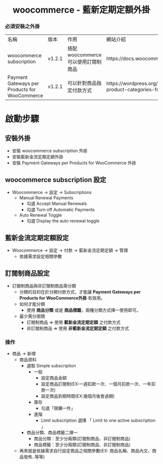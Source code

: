 <h1 align="center">woocommerce - 藍新定期定額外掛</h1>

### 必須安裝之外掛
<table>
    <tr>
        <td>名稱</td>
        <td>版本</td>
        <td>作用</td>
        <td>網站介紹</td>
    </tr>
    <tr>
        <td>woocommerce subscription</td>
        <td>v1.2.1</td>
        <td>搭配 woocommerce 可以使用訂閱制商品</td>
        <td>https://docs.woocommerce.com/document/subscriptions/</td>
    </tr>
    <tr>
        <td>Payment Gateways per Products for WooCommerce</td>
        <td>v1.2.1</td>
        <td>可以針對商品指定付款方式</td>
        <td>https://wordpress.org/plugins/payment-gateways-per-product-categories-for-woocommerce/</td>
    </tr>
</table>

# 啟動步驟
## 安裝外掛
* 安裝 woocommerce subscription 外掛
* 安裝藍新金流定期定額外掛
* 安裝 Payment Gateways per Products for WooCommerce 外掛

## woocommerce subscription 設定
* Woocommerce -> 設定 -> Subscriptions
    * Manual Renewal Payments
        * 勾選 Accept Manual Renewals
        * 勾選 Turn off Automatic Payments
    * Auto Renewal Toggle
        * 勾選 Display the auto renewal toggle 
        
## 藍新金流定期定額設定
* Woocommerce -> 設定 -> 付款 -> 藍新金流定期定額 -> 管理
    * 依據需求設定相關參數
    
## 訂閱制商品設定
* 訂閱制商品與非訂閱制商品需分類
    * 分類的目的在於分開付款方式，才能讓 __Payment Gateways per Products for WooCommerce外掛__ 有效用。
     * 如何才能分類
        * 使用 __商品分類__ 或是 __商品標籤__，兩種分類方式擇一使用即可。
    * 最少需分兩類
        * 訂閱制商品 => 使用 __藍新金流定期定額__ 之付款方式
        * 非訂閱制商品 => 使用 __非藍新金流定期定額__ 之付款方式
### 操作
* 商品 -> 新增
    * 商品資料
        * 選取 Simple subscription
            * 一般
                * 設定商品金額
                * 設定商品訂閱制(EX:一週扣款一次、一個月扣款一次、一年扣款一次)
                * 設定商品到期時間(EX:幾個月後會過期)
            * 庫存
                * 勾選「限購一件」
            * 進階
                * Limit subscription 選擇 「 Limit to one active subscription 」
         * 商品分類、商品標籤二擇一 
            - 商品分類：至少分兩類(訂閱制商品、非訂閱制商品)
            - 商品標籤：至少分兩類(訂閱制商品、非訂閱制商品)
    * 再來就是依據需求自行設定商品之相關參數(EX: 商品名稱、商品內文、商品發佈..等等)
    
